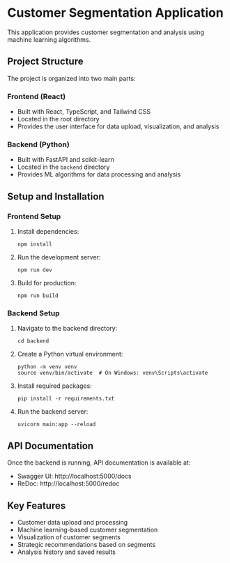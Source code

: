 
# Customer Segmentation Application

This application provides customer segmentation and analysis using machine learning algorithms.

## Project Structure

The project is organized into two main parts:

### Frontend (React)
- Built with React, TypeScript, and Tailwind CSS
- Located in the root directory
- Provides the user interface for data upload, visualization, and analysis

### Backend (Python)
- Built with FastAPI and scikit-learn
- Located in the `backend` directory
- Provides ML algorithms for data processing and analysis

## Setup and Installation

### Frontend Setup
1. Install dependencies:
   ```
   npm install
   ```

2. Run the development server:
   ```
   npm run dev
   ```

3. Build for production:
   ```
   npm run build
   ```

### Backend Setup
1. Navigate to the backend directory:
   ```
   cd backend
   ```

2. Create a Python virtual environment:
   ```
   python -m venv venv
   source venv/bin/activate  # On Windows: venv\Scripts\activate
   ```

3. Install required packages:
   ```
   pip install -r requirements.txt
   ```

4. Run the backend server:
   ```
   uvicorn main:app --reload
   ```

## API Documentation

Once the backend is running, API documentation is available at:
- Swagger UI: http://localhost:5000/docs
- ReDoc: http://localhost:5000/redoc

## Key Features

- Customer data upload and processing
- Machine learning-based customer segmentation
- Visualization of customer segments
- Strategic recommendations based on segments
- Analysis history and saved results

